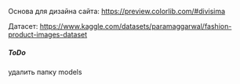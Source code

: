 Основа для дизайна сайта: https://preview.colorlib.com/#divisima

Датасет: https://www.kaggle.com/datasets/paramaggarwal/fashion-product-images-dataset

##### ToDo
удалить папку models
